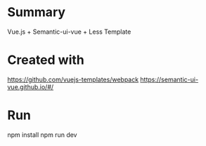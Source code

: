 # Summary
Vue.js + Semantic-ui-vue + Less Template

# Created with
https://github.com/vuejs-templates/webpack
https://semantic-ui-vue.github.io/#/

# Run
npm install
npm run dev